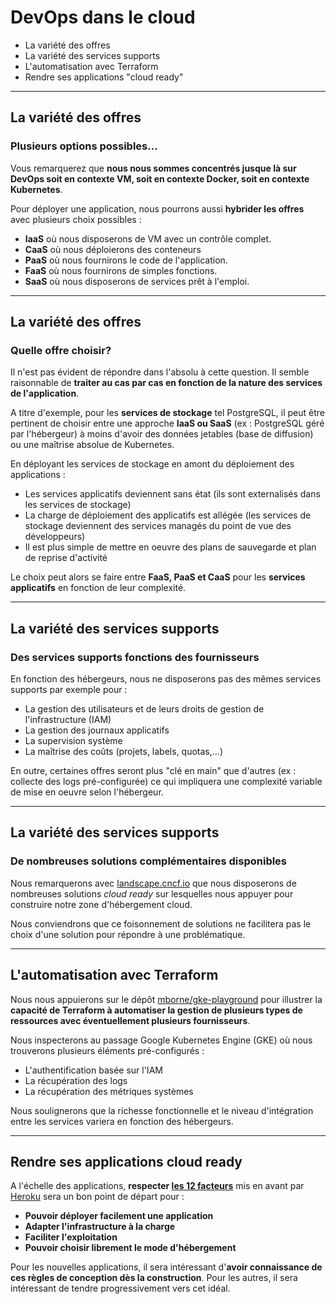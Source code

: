 
# DevOps dans le cloud

* La variété des offres
* La variété des services supports
* L'automatisation avec Terraform
* Rendre ses applications "cloud ready"

---

## La variété des offres

### Plusieurs options possibles...

Vous remarquerez que **nous nous sommes concentrés jusque là sur DevOps soit en contexte VM, soit en contexte Docker, soit en contexte Kubernetes**.

Pour déployer une application, nous pourrons aussi **hybrider les offres** avec plusieurs choix possibles :

* **IaaS** où nous disposerons de VM avec un contrôle complet.
* **CaaS** où nous déploierons des conteneurs
* **PaaS** où nous fournirons le code de l'application.
* **FaaS** où nous fournirons de simples fonctions.
* **SaaS** où nous disposerons de services prêt à l'emploi.

---

## La variété des offres

### Quelle offre choisir?

Il n'est pas évident de répondre dans l'absolu à cette question. Il semble raisonnable de **traiter au cas par cas en fonction de la nature des services de l'application**.

A titre d'exemple, pour les **services de stockage** tel PostgreSQL, il peut être pertinent de choisir entre une approche **IaaS ou SaaS** (ex : PostgreSQL géré par l'hébergeur) à moins d'avoir des données jetables (base de diffusion) ou une maîtrise absolue de Kubernetes.

En déployant les services de stockage en amont du déploiement des applications :

* Les services applicatifs deviennent sans état (ils sont externalisés dans les services de stockage)
* La charge de déploiement des applicatifs est allégée (les services de stockage deviennent des services managés du point de vue des développeurs)
* Il est plus simple de mettre en oeuvre des plans de sauvegarde et plan de reprise d'activité

Le choix peut alors se faire entre **FaaS, PaaS et CaaS** pour les **services applicatifs** en fonction de leur complexité.

---

## La variété des services supports

### Des services supports fonctions des fournisseurs

En fonction des hébergeurs, nous ne disposerons pas des mêmes services supports par exemple pour :

* La gestion des utilisateurs et de leurs droits de gestion de l'infrastructure (IAM)
* La gestion des journaux applicatifs
* La supervision système
* La maîtrise des coûts (projets, labels, quotas,...)

En outre, certaines offres seront plus "clé en main" que d'autres (ex : collecte des logs pré-configurée) ce qui impliquera une complexité variable de mise en oeuvre selon l'hébergeur.

---

## La variété des services supports

### De nombreuses solutions complémentaires disponibles

Nous remarquerons avec [landscape.cncf.io](https://landscape.cncf.io/) que nous disposerons de nombreuses solutions *cloud ready* sur lesquelles nous appuyer pour construire notre zone d'hébergement cloud.

Nous conviendrons que ce foisonnement de solutions ne facilitera pas le choix d'une solution pour répondre à une problématique.

---

## L'automatisation avec Terraform

Nous nous appuierons sur le dépôt [mborne/gke-playground](https://github.com/mborne/gke-playground#gke-playground) pour illustrer la **capacité de Terraform à automatiser la gestion de plusieurs types de ressources avec éventuellement plusieurs fournisseurs**.

Nous inspecterons au passage Google Kubernetes Engine (GKE) où nous trouverons plusieurs éléments pré-configurés :

* L'authentification basée sur l'IAM
* La récupération des logs
* La récupération des métriques systèmes

Nous soulignerons que la richesse fonctionnelle et le niveau d'intégration entre les services variera en fonction des hébergeurs.

---

## Rendre ses applications cloud ready

A l'échelle des applications, **respecter [les 12 facteurs](annexe/12-facteurs.html)** mis en avant par [Heroku](https://www.heroku.com/) sera un bon point de départ pour :

* **Pouvoir déployer facilement une application**
* **Adapter l'infrastructure à la charge**
* **Faciliter l'exploitation**
* **Pouvoir choisir librement le mode d'hébergement**

Pour les nouvelles applications, il sera intéressant d'**avoir connaissance de ces règles de conception dès la construction**. Pour les autres, il sera intéressant de tendre progressivement vers cet idéal.
